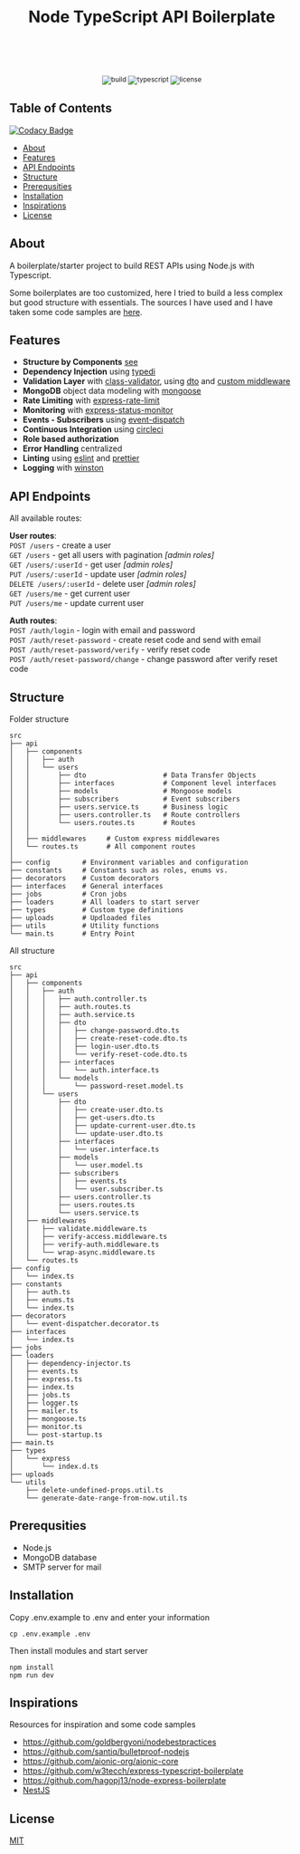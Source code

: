 <div align="center">
  <h1>
    <br />
    Node TypeScript API Boilerplate
    <br />
    <br />
    <br />
  </h1>
  <sup>
  <img src="https://img.shields.io/circleci/build/github/metehankurucu/node-typescript-api-boilerplate" alt="build" />
  <img src="https://badgen.net/badge/-/TypeScript/blue?icon=typescript&label" alt="typescript">
  <img src="https://img.shields.io/github/license/metehankurucu/node-typescript-api-boilerplate" alt="license" />
  </sup>
</div>

## Table of Contents

[![Codacy Badge](https://api.codacy.com/project/badge/Grade/4dd5273ee50a4e7a9d763ee40061bd2f)](https://app.codacy.com/gh/metehankurucu/node-typescript-api-boilerplate?utm_source=github.com&utm_medium=referral&utm_content=metehankurucu/node-typescript-api-boilerplate&utm_campaign=Badge_Grade_Settings)

- [About](#About)
- [Features](#Features)
- [API Endpoints](#API-Endpoints)
- [Structure](#Structure)
- [Prerequsities](#Prerequsities)
- [Installation](#Installation)
- [Inspirations](#Inspirations)
- [License](#License)

## About

A boilerplate/starter project to build REST APIs using Node.js with Typescript.

Some boilerplates are too customized, here I tried to build a less complex but good structure with essentials. The sources I have used and I have taken some code samples are [here](#inspirations).

## Features

- **Structure by Components** [see](src/api/)
- **Dependency Injection** using [typedi](https://github.com/typestack/typedi)
- **Validation Layer** with [class-validator](https://github.com/typestack/class-validator), using [dto](src/api/components/users/dto) and [custom middleware](src/api/middlewares/validate.middleware.ts)
- **MongoDB** object data modeling with [mongoose](https://mongoosejs.com/)
- **Rate Limiting** with [express-rate-limit](https://github.com/nfriedly/express-rate-limit)
- **Monitoring** with [express-status-monitor](https://github.com/RafalWilinski/express-status-monitor)
- **Events - Subscribers** using [event-dispatch](https://www.npmjs.com/package/event-dispatch)
- **Continuous Integration** using [circleci](https://circleci.com/)
- **Role based authorization**
- **Error Handling** centralized
- **Linting** using [eslint](https://eslint.org/) and [prettier](https://prettier.io/)
- **Logging** with [winston](https://github.com/winstonjs/winston)

## API Endpoints

All available routes:

**User routes**:\
`POST /users` - create a user\
`GET /users` - get all users with pagination _[admin roles]_\
`GET /users/:userId` - get user _[admin roles]_\
`PUT /users/:userId` - update user _[admin roles]_\
`DELETE /users/:userId` - delete user _[admin roles]_\
`GET /users/me` - get current user\
`PUT /users/me` - update current user

**Auth routes**:\
`POST /auth/login` - login with email and password\
`POST /auth/reset-password` - create reset code and send with email\
`POST /auth/reset-password/verify` - verify reset code\
`POST /auth/reset-password/change` - change password after verify reset code

## Structure

Folder structure

```
src
├── api
│   ├── components
│   │   ├── auth
│   │   └── users
│   │       ├── dto                   # Data Transfer Objects
│   │       ├── interfaces            # Component level interfaces
│   │       ├── models                # Mongoose models
│   │       ├── subscribers           # Event subscribers
│   │       ├── users.service.ts      # Business logic
│   │       ├── users.controller.ts   # Route controllers
│   │       └── users.routes.ts       # Routes
│   │
│   ├── middlewares     # Custom express middlewares
│   └── routes.ts       # All component routes
│
├── config        # Environment variables and configuration
├── constants     # Constants such as roles, enums vs.
├── decorators    # Custom decorators
├── interfaces    # General interfaces
├── jobs          # Cron jobs
├── loaders       # All loaders to start server
├── types         # Custom type definitions
├── uploads       # Updloaded files
├── utils         # Utility functions
└── main.ts       # Entry Point

```

All structure

```
src
├── api
│   ├── components
│   │   ├── auth
│   │   │   ├── auth.controller.ts
│   │   │   ├── auth.routes.ts
│   │   │   ├── auth.service.ts
│   │   │   ├── dto
│   │   │   │   ├── change-password.dto.ts
│   │   │   │   ├── create-reset-code.dto.ts
│   │   │   │   ├── login-user.dto.ts
│   │   │   │   └── verify-reset-code.dto.ts
│   │   │   ├── interfaces
│   │   │   │   └── auth.interface.ts
│   │   │   └── models
│   │   │       └── password-reset.model.ts
│   │   └── users
│   │       ├── dto
│   │       │   ├── create-user.dto.ts
│   │       │   ├── get-users.dto.ts
│   │       │   ├── update-current-user.dto.ts
│   │       │   └── update-user.dto.ts
│   │       ├── interfaces
│   │       │   └── user.interface.ts
│   │       ├── models
│   │       │   └── user.model.ts
│   │       ├── subscribers
│   │       │   ├── events.ts
│   │       │   └── user.subscriber.ts
│   │       ├── users.controller.ts
│   │       ├── users.routes.ts
│   │       └── users.service.ts
│   ├── middlewares
│   │   ├── validate.middleware.ts
│   │   ├── verify-access.middleware.ts
│   │   ├── verify-auth.middleware.ts
│   │   └── wrap-async.middleware.ts
│   └── routes.ts
├── config
│   └── index.ts
├── constants
│   ├── auth.ts
│   ├── enums.ts
│   └── index.ts
├── decorators
│   └── event-dispatcher.decorator.ts
├── interfaces
│   └── index.ts
├── jobs
├── loaders
│   ├── dependency-injector.ts
│   ├── events.ts
│   ├── express.ts
│   ├── index.ts
│   ├── jobs.ts
│   ├── logger.ts
│   ├── mailer.ts
│   ├── mongoose.ts
│   ├── monitor.ts
│   └── post-startup.ts
├── main.ts
├── types
│   └── express
│       └── index.d.ts
├── uploads
└── utils
    ├── delete-undefined-props.util.ts
    └── generate-date-range-from-now.util.ts
```

## Prerequsities

- Node.js
- MongoDB database
- SMTP server for mail

## Installation

Copy .env.example to .env and enter your information

```
cp .env.example .env
```

Then install modules and start server

```
npm install
npm run dev
```

## Inspirations

Resources for inspiration and some code samples

- https://github.com/goldbergyoni/nodebestpractices
- https://github.com/santiq/bulletproof-nodejs
- https://github.com/aionic-org/aionic-core
- https://github.com/w3tecch/express-typescript-boilerplate
- https://github.com/hagopj13/node-express-boilerplate
- [NestJS](https://nestjs.com/)

## License

[MIT](LICENSE)
